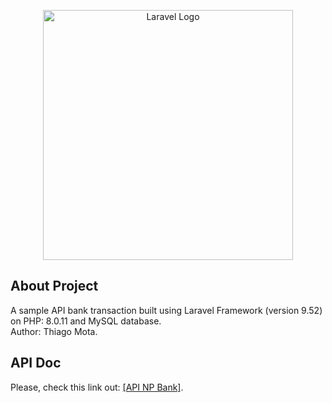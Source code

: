 <p align="center"><a href="https://laravel.com" target="_blank"><img src="https://raw.githubusercontent.com/laravel/art/master/logo-lockup/5%20SVG/2%20CMYK/1%20Full%20Color/laravel-logolockup-cmyk-red.svg" width="400" alt="Laravel Logo"></a></p>

## About Project

A sample API bank transaction built using Laravel Framework (version 9.52) on PHP: 8.0.11 and MySQL database.
<br/>Author: Thiago Mota.

## API Doc

Please, check this link out: <a href="https://packagist.org/packages/laravel/framework](https://github.com/ThiagoMotaIta/bank-transactions/blob/main/public/Documenta%C3%A7%C3%A3o%20da%20API%20NP%20Bank.pdf">[API NP Bank]</a>.
